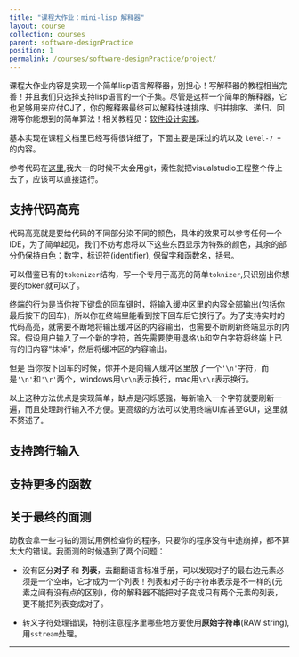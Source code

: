 ```yaml
---
title: "课程大作业：mini-lisp 解释器"
layout: course
collection: courses
parent: software-designPractice
position: 1
permalink: /courses/software-designPractice/project/
---
```


课程大作业内容是实现一个简单lisp语言解释器，别担心！写解释器的教程相当完善！并且我们只选择支持lisp语言的一个子集。尽管是这样一个简单的解释器，它也足够用来应付OJ了，你的解释器最终可以解释快速排序、归并排序、递归、回溯等你能想到的简单算法！相关教程见：[软件设计实践](https://pku-software.github.io/)。

基本实现在课程文档里已经写得很详细了，下面主要是踩过的坑以及 `level-7 +` 的内容。

参考代码在[这里](https://github.com/SnoooowyOwl/mini-lisp),我大一的时候不太会用git，索性就把visualstudio工程整个传上去了，应该可以直接运行。
## 支持代码高亮
代码高亮就是要给代码的不同部分染不同的颜色，具体的效果可以参考任何一个IDE，为了简单起见，我们不妨考虑将以下这些东西显示为特殊的颜色，其余的部分仍保持白色：数字，标识符(identifier), 保留字和函数名，括号。

可以借鉴已有的`tokenizer`结构，写一个专用于高亮的简单`toknizer`,只识别出你想要的token就可以了。

终端的行为是当你按下键盘的回车键时，将输入缓冲区里的内容全部输出(包括你最后按下的回车)，所以你在终端里能看到按下回车后它换行了。为了支持实时的代码高亮，就需要不断地将输出缓冲区的内容输出，也需要不断刷新终端显示的内容。假设用户输入了一个新的字符，首先需要使用退格`\b`和空白字符将终端上已有的旧内容“抹掉”，然后将缓冲区的内容输出。

但是 当你按下回车的时候，你并不是向输入缓冲区里放了一个`'\n'`字符，而是`'\n'`和`'\r'`两个，windows用`\r\n`表示换行，mac用`\n\r`表示换行。

以上这种方法优点是实现简单，缺点是闪烁感强，每新输入一个字符就要刷新一遍，而且处理跨行输入不方便。更高级的方法可以使用终端UI库甚至GUI，这里就不赘述了。

## 支持跨行输入


## 支持更多的函数


## 关于最终的面测
助教会拿一些刁钻的测试用例检查你的程序。只要你的程序没有中途崩掉，都不算太大的错误。我面测的时候遇到了两个问题：

- 没有区分**对子** 和 **列表**，去翻翻语言标准手册，可以发现对子的最右边元素必须是一个空串，它才成为一个列表！列表和对子的字符串表示是不一样的(元素之间有没有点的区别)，你的解释器不能把对子变成只有两个元素的列表，更不能把列表变成对子。

- 转义字符处理错误，特别注意程序里哪些地方要使用**原始字符串**(RAW string),用`sstream`处理。

---